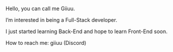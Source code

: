 Hello, you can call me Giiuu.

I’m interested in being a Full-Stack developer.

I just started learning Back-End and hope to learn Front-End soon.

How to reach me: giiuu (Discord)
